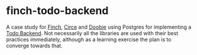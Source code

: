 # finch-todo-backend

A case study for [Finch](http://finagle.github.io/finch), [Circe](https://circe.github.io/circe/) and [Doobie](https://github.com/tpolecat/doobie) using Postgres for implementing a [Todo Backend](http://todobackend.com/). Not necessarily all the libraries are used with their best practices immediately, although as a learning exercise the plan is to converge towards that.